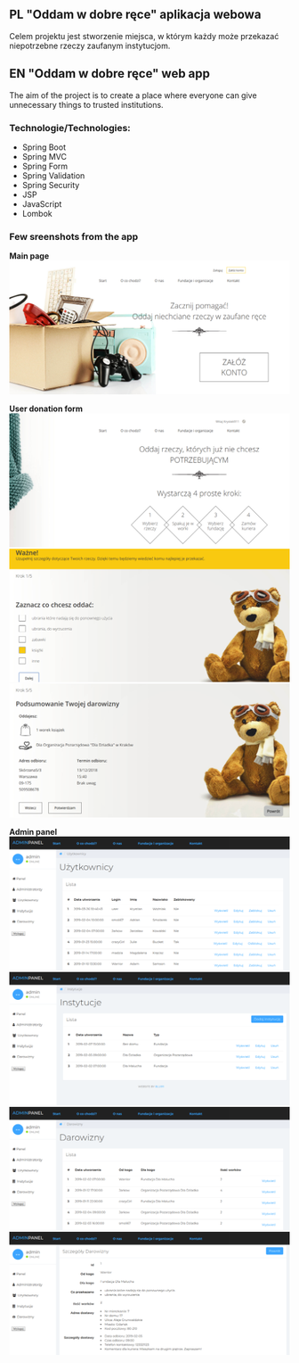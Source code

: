 ## PL "Oddam w dobre ręce" aplikacja webowa
Celem projektu jest stworzenie miejsca, w którym każdy może przekazać niepotrzebne rzeczy zaufanym instytucjom.

## EN "Oddam w dobre ręce" web app
The aim of the project is to create a place where everyone can give unnecessary things to trusted institutions.

### Technologie/Technologies:
* Spring Boot
* Spring MVC
* Spring Form
* Spring Validation
* Spring Security
* JSP
* JavaScript
* Lombok

### Few sreenshots from the app
**Main page**
![Main_page](screens/Oddam.png)

**User donation form**
![User_page_form1](screens/Oddam_user_form1.png)
![User_page_form2](screens/Oddam_user_form2.png)
![User_page_form3](screens/Oddam_user_form3.png)

**Admin panel**
![Admin_panel_users_view](screens/Oddam_admin_users.png)
![Admin_panel_institutions_view](screens/Oddam_admin_institutions.png)
![Admin_panel_gifts_view](screens/Oddam_admin_gifts.png)
![Admin_panel_gift_detail_view](screens/Oddam_admin_gift_details.png)
